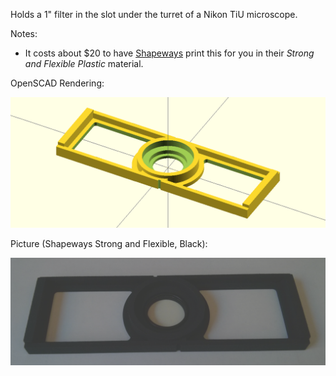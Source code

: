 
Holds a 1" filter in the slot under the turret of a Nikon TiU microscope.

Notes:
* It costs about $20 to have [Shapeways](http://http://www.shapeways.com/) print this for you in their *Strong and Flexible Plastic* material.

OpenSCAD Rendering:

![Image of filter holder](filter_holder1_openscad.png)

Picture (Shapeways Strong and Flexible, Black):

![Image of filter holder](filter_holder1.png)
